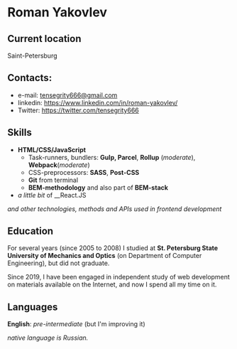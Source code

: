 # Roman Yakovlev

## Current location
Saint-Petersburg

## Contacts:
* e-mail: tensegrity666@gmail.com
* linkedin: https://www.linkedin.com/in/roman-yakovlev/
* Twitter: https://twitter.com/tensegrity666

## Skills
* __HTML/CSS/JavaScript__
  * Task-runners, bundlers: __Gulp, Parcel__, __Rollup__ (_moderate_), __Webpack__(_moderate_)
  * CSS-preprocessors: __SASS__, __Post-CSS__
  * __Git__ from terminal
  * __BEM-methodology__ and also part of __BEM-stack__
* _a little bit_ of __React.JS

_and other technologies, methods and APIs used in frontend development_

## Education
For several years (since 2005 to 2008) I studied at __St. Petersburg State University of Mechanics and Optics__ (on Department of Computer Engineering), but did not graduate.

Since 2019, I have been engaged in independent study of web development on materials available on the Internet, 
and now I spend all my time on it.

## Languages
__English__: _pre-intermediate_ (but I'm improving it)

_native language is Russian._

